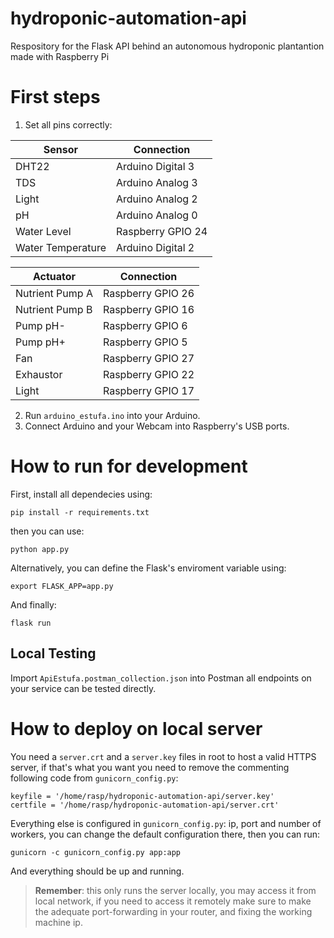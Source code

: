 # hydroponic-automation-api
Respository for the Flask API behind an autonomous hydroponic plantantion made with Raspberry Pi

# First steps

1. Set all pins correctly:

| Sensor            | Connection             |
|-------------------|------------------------|
| DHT22             | Arduino Digital 3      |
| TDS               | Arduino Analog 3       |
| Light             | Arduino Analog 2       |
| pH                | Arduino Analog 0       |
| Water Level       | Raspberry GPIO 24      |
| Water Temperature | Arduino Digital 2      |


| Actuator          | Connection             |
|-------------------|------------------------|
| Nutrient Pump A   | Raspberry GPIO 26      |
| Nutrient Pump B   | Raspberry GPIO 16      |
| Pump pH-          | Raspberry GPIO 6       |
| Pump pH+          | Raspberry GPIO 5       |
| Fan               | Raspberry GPIO 27      |
| Exhaustor         | Raspberry GPIO 22      |
| Light             | Raspberry GPIO 17      |

2. Run ```arduino_estufa.ino``` into your Arduino.
3. Connect Arduino and your Webcam into Raspberry's USB ports.


# How to run for development

First, install all dependecies using:

```
pip install -r requirements.txt
```

then you can use:

```
python app.py
```

Alternatively, you can define the Flask's enviroment variable using:

```
export FLASK_APP=app.py
```

And finally:

```
flask run
```

## Local Testing

Import ```ApiEstufa.postman_collection.json``` into Postman all endpoints on your service can be tested directly.

# How to deploy on local server

You need a ```server.crt``` and a ```server.key``` files in root to host a valid HTTPS server, if that's what you want you need to remove the commenting following code from ```gunicorn_config.py```:

```
keyfile = '/home/rasp/hydroponic-automation-api/server.key'
certfile = '/home/rasp/hydroponic-automation-api/server.crt' 
```


Everything else is configured in ```gunicorn_config.py```: ip, port and number of workers, you can change the default configuration there, then you can run:

```
gunicorn -c gunicorn_config.py app:app
```

And everything should be up and running.

> **Remember**: this only runs the server locally, you may access it from local network, if you need to access it remotely make sure to make the adequate port-forwarding in your router, and fixing the working machine ip.
